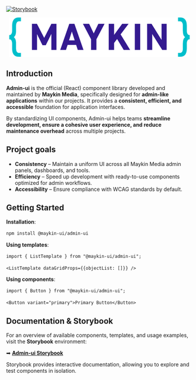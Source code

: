 [![Storybook](https://raw.githubusercontent.com/storybooks/brand/master/badge/badge-storybook.svg)](https://main--659d1ab1b20571e0dbb5e47c.chromatic.com)

<p align="center">
  <a href="https://maykinmedia.nl">
    <img alt="Maykin logo" src=".storybook/static/maykin_logo.png" />
  </a>
</p>

## Introduction

**Admin-ui** is the official (React) component library developed and maintained by **Maykin Media**, specifically designed for **admin-like applications** within our projects. It provides a **consistent, efficient, and accessible** foundation for application interfaces.

By standardizing UI components, Admin-ui helps teams **streamline development, ensure a cohesive user experience, and reduce maintenance overhead** across multiple projects.

## Project goals

- **Consistency** – Maintain a uniform UI across all Maykin Media admin panels, dashboards, and tools.
- **Efficiency** – Speed up development with ready-to-use components optimized for admin workflows.
- **Accessibility** – Ensure compliance with WCAG standards by default.

## Getting Started

**Installation**:

```sh
npm install @maykin-ui/admin-ui
```

**Using templates**:

```tsx
import { ListTemplate } from "@maykin-ui/admin-ui";

<ListTemplate dataGridProps={{objectList: []}} />
```

**Using components**:
```tsx
import { Button } from "@maykin-ui/admin-ui";

<Button variant="primary">Primary Button</Button>
```

## Documentation & Storybook

For an overview of available components, templates, and usage examples, visit the **Storybook** environment:

➡ **[Admin-ui Storybook](https://main--659d1ab1b20571e0dbb5e47c.chromatic.com)**

Storybook provides interactive documentation, allowing you to explore and test components in isolation.
